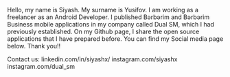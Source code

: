 Hello, my name is Siyash. My surname is Yusifov. I am working as a freelancer as an Android Developer. I published Bərbərim and Bərbərim Business mobile applications in my company called Dual SM, which I had previously established. On my Github page, I share the open source applications that I have prepared before. You can find my Social media page below. Thank you!!

Contact us: linkedin.com/in/siyashx/
            instagram.com/siyashx
            instagram.com/dual_sm
           
          
